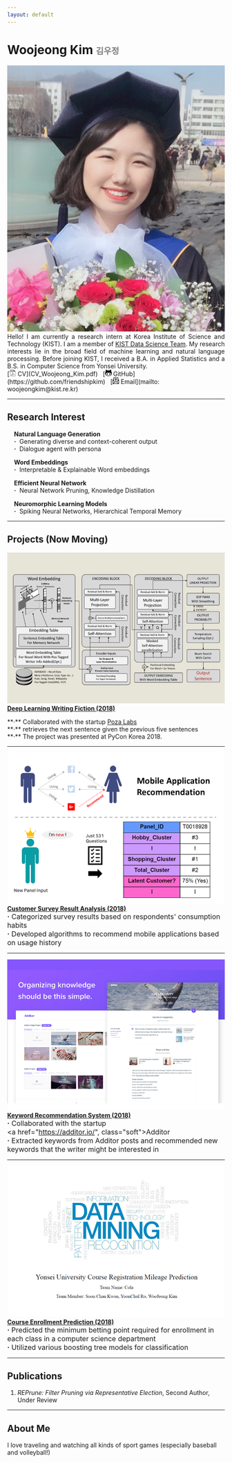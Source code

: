```yaml
---
layout: default
---
```

<title>Woojeong Kim</title>
<link rel="shortcut icon" href="./asset/icon.png">

<h1> Woojeong Kim <span style="color:gray;font-size:0.7em"> 김우정</span></h1>

<img class="profile-picture" src="./asset/profile_2.jpg">

<div style="text-align: justify"> Hello! I am currently a research intern at Korea Institute of Science and Technology (KIST). I am a member of <a href="https://kdst.tistory.com/">KIST Data Science Team</a>. My research interests lie in the broad field of machine learning and natural language processing. Before joining KIST, I received a B.A. in Applied Statistics and a B.S. in Computer Science from Yonsei University.</div>
[<img class="icon" src="./asset/pdf-icon-gray20.png" width="15px" height="15px"> CV](CV_Woojeong_Kim.pdf)&nbsp;&nbsp;
[<img class="icon" src="asset/git-icon.jpg" width="15px" height="15px"> GitHub](https://github.com/friendshipkim)&nbsp;&nbsp;
[<img class="icon" src="asset/email-icon.png" width="15px" height="15px"> Email](mailto: woojeongkim@kist.re.kr)
<br>

---
## Research Interest
&nbsp;&nbsp;&nbsp;&nbsp;**Natural Language Generation**<br>
&nbsp;&nbsp;&nbsp;&nbsp;**·**&nbsp;&nbsp;Generating diverse and context-coherent output<br>
&nbsp;&nbsp;&nbsp;&nbsp;**·**&nbsp;&nbsp;Dialogue agent with persona<br>

&nbsp;&nbsp;&nbsp;&nbsp;**Word Embeddings**<br>
&nbsp;&nbsp;&nbsp;&nbsp;**·**&nbsp;&nbsp;Interpretable & Explainable Word embeddings<br>

&nbsp;&nbsp;&nbsp;&nbsp;**Efficient Neural Network**<br>
&nbsp;&nbsp;&nbsp;&nbsp;**·**&nbsp;&nbsp;Neural Network Pruning, Knowledge Distillation<br>

&nbsp;&nbsp;&nbsp;&nbsp;**Neuromorphic Learning Models**<br>
&nbsp;&nbsp;&nbsp;&nbsp;**·**&nbsp;&nbsp;Spiking Neural Networks, Hierarchical Temporal Memory<br>

---
## Projects (Now Moving)
<a href=""><img class="thumbnail" src="./asset/thumbnail/project1.png"></a>
<a href="" class="soft">**Deep Learning Writing Fiction (2018)**</a><br> 
<span style = "font-size:medium;">
<div>
**·** Collaborated with the startup <a href="http://www.pozalabs.com/", class="soft">Poza Labs</a> <br>
**·** retrieves the next sentence given the previous five sentences <br>
**·** The project was presented at PyCon Korea 2018.
</div>
</span>

---
<a href=""><img class="thumbnail" src="./asset/thumbnail/project2.png"></a>
<a href="" class="soft">**Customer Survey Result Analysis (2018)**</a><br> 
<span style = "font-size:medium;">
**·** Categorized survey results based on respondents' consumption habits <br>
**·** Developed algorithms to recommend mobile applications based on usage history
</span>

---
<a href=""><img class="thumbnail" src="./asset/thumbnail/project3.png"></a>
<a href="" class="soft">**Keyword Recommendation System (2018)**</a><br> 
<span style = "font-size:medium;">
**·** Collaborated with the startup <br> <a href="https://additor.io/", class="soft">Additor</a> <br>
**·** Extracted keywords from Additor posts and recommended new keywords that the writer might be
interested in
</span>

---
<a href=""><img class="thumbnail" src="./asset/thumbnail/project4.png"></a>
<a href="" class="soft">**Course Enrollment Prediction (2018)**</a><br>
<span style = "font-size:medium;">
**·** Predicted the minimum betting point required for enrollment in each class in a computer science
department <br>
**·** Utilized various boosting tree models for classification
</span>

---

## Publications

1. *REPrune: Filter Pruning via Representative Election*, Second Author, Under Review

---
## About Me

I love traveling and watching all kinds of sport games (especially baseball and volleyball!)
